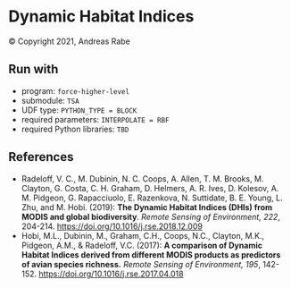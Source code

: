 # Dynamic Habitat Indices

&copy; 
Copyright 2021, Andreas Rabe

## Run with

- program: ``force-higher-level``
- submodule: ``TSA``
- UDF type: ``PYTHON_TYPE = BLOCK``
- required parameters: ``INTERPOLATE = RBF``
- required Python libraries: ``TBD``

## References

- Radeloff, V. C., M. Dubinin, N. C. Coops, A. Allen, T. M. Brooks, M. Clayton, G. Costa, C. H. Graham, D. Helmers, A. R. Ives, D. Kolesov, A. M. Pidgeon, G. Rapacciuolo, E. Razenkova, N. Suttidate, B. E. Young, L. Zhu, and M. Hobi. (2019): **The Dynamic Habitat Indices (DHIs) from MODIS and global biodiversity**. *Remote Sensing of Environment, 222*, 204-214. https://doi.org/10.1016/j.rse.2018.12.009
- Hobi, M.L., Dubinin, M., Graham, C.H., Coops, N.C., Clayton, M.K., Pidgeon, A.M., & Radeloff, V.C. (2017): **A comparison of Dynamic Habitat Indices derived from different MODIS products as predictors of avian species richness.** *Remote Sensing of Environment, 195*, 142-152. https://doi.org/10.1016/j.rse.2017.04.018
